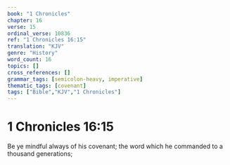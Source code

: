 ```yaml
---
book: "1 Chronicles"
chapter: 16
verse: 15
ordinal_verse: 10836
ref: "1 Chronicles 16:15"
translation: "KJV"
genre: "History"
word_count: 16
topics: []
cross_references: []
grammar_tags: [semicolon-heavy, imperative]
thematic_tags: [covenant]
tags: ["Bible","KJV","1 Chronicles"]
---
```


# 1 Chronicles 16:15

Be ye mindful always of his covenant; the word which he commanded to a thousand generations;
